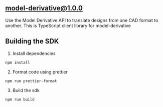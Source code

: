 ## model-derivative@1.0.0

Use the Model Derivative API to translate designs from one CAD format to another.
This is TypeScript client library for model-derivative

## Building the SDK
1. Install dependencies
```
npm install
```
2. Format code using prettier
```
npm run prettier-format
```
3. Build the sdk
```
npm run build
```
